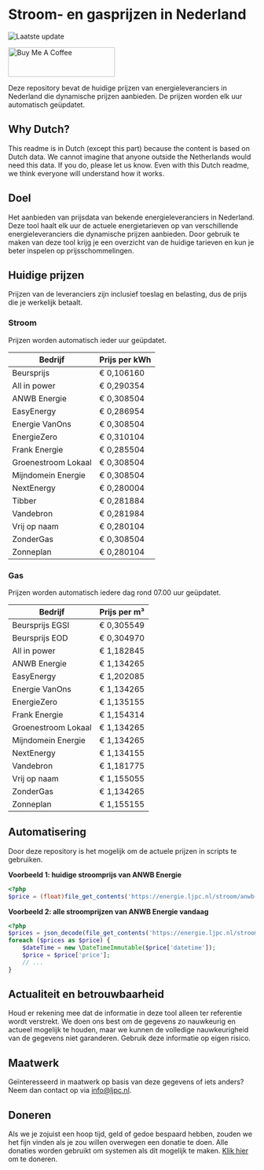 # Stroom- en gasprijzen in Nederland

![Laatste update](https://img.shields.io/badge/laatste%20update-2024--07--25%2006%3A00%20CET-brightgreen)

<a href="https://www.buymeacoffee.com/Lars-" target="_blank"><img src="https://cdn.buymeacoffee.com/buttons/v2/default-orange.png" alt="Buy Me A Coffee" height="60" style="height: 60px !important;width: 217px !important;" ></a>

Deze repository bevat de huidige prijzen van energieleveranciers in Nederland die dynamische prijzen aanbieden. De prijzen worden elk uur automatisch geüpdatet.

## Why Dutch?

This readme is in Dutch (except this part) because the content is based on Dutch data. We cannot imagine that anyone outside the Netherlands would need this data. If you do, please let us know. Even with this Dutch readme, we think
everyone will understand how it works.

## Doel

Het aanbieden van prijsdata van bekende energieleveranciers in Nederland. Deze tool haalt elk uur de actuele energietarieven op van verschillende energieleveranciers die dynamische prijzen aanbieden. Door gebruik te maken van deze tool
krijg je een overzicht van de huidige tarieven en kun je beter inspelen op prijsschommelingen.

## Huidige prijzen

Prijzen van de leveranciers zijn inclusief toeslag en belasting, dus de prijs die je werkelijk betaalt.

### Stroom

Prijzen worden automatisch ieder uur geüpdatet.

 Bedrijf | Prijs per kWh 
---------|---------------
Beursprijs | € 0,106160
All in power | € 0,290354
ANWB Energie | € 0,308504
EasyEnergy | € 0,286954
Energie VanOns | € 0,308504
EnergieZero | € 0,310104
Frank Energie | € 0,285504
Groenestroom Lokaal | € 0,308504
Mijndomein Energie | € 0,308504
NextEnergy | € 0,280004
Tibber | € 0,281884
Vandebron | € 0,281984
Vrij op naam | € 0,280104
ZonderGas | € 0,308504
Zonneplan | € 0,280104


### Gas

Prijzen worden automatisch iedere dag rond 07.00 uur geüpdatet.

 Bedrijf | Prijs per m³ 
---------|--------------
Beursprijs EGSI | € 0,305549
Beursprijs EOD | € 0,304970
All in power | € 1,182845
ANWB Energie | € 1,134265
EasyEnergy | € 1,202085
Energie VanOns | € 1,134265
EnergieZero | € 1,135155
Frank Energie | € 1,154314
Groenestroom Lokaal | € 1,134265
Mijndomein Energie | € 1,134265
NextEnergy | € 1,134155
Vandebron | € 1,181775
Vrij op naam | € 1,155055
ZonderGas | € 1,134265
Zonneplan | € 1,155155


## Automatisering

Door deze repository is het mogelijk om de actuele prijzen in scripts te gebruiken.

**Voorbeeld 1: huidige stroomprijs van ANWB Energie**

```php
<?php
$price = (float)file_get_contents('https://energie.ljpc.nl/stroom/anwb-energie-nu.txt');

```

**Voorbeeld 2: alle stroomprijzen van ANWB Energie vandaag**

```php
<?php
$prices = json_decode(file_get_contents('https://energie.ljpc.nl/stroom/all-in-power-vandaag.json'),true);
foreach ($prices as $price) {
    $dateTime = new \DateTimeImmutable($price['datetime']);
    $price = $price['price'];
    // ...
}
```

## Actualiteit en betrouwbaarheid

Houd er rekening mee dat de informatie in deze tool alleen ter referentie wordt verstrekt. We doen ons best om de gegevens zo nauwkeurig en actueel mogelijk te houden, maar we kunnen de volledige nauwkeurigheid van de gegevens niet
garanderen. Gebruik deze informatie op eigen risico.

## Maatwerk

Geïnteresseerd in maatwerk op basis van deze gegevens of iets anders? Neem dan contact op
via [info@ljpc.nl](mailto:info@ljpc.nl?subject=Energie%20prijzen).

## Doneren

Als we je zojuist een hoop tijd, geld of gedoe bespaard hebben, zouden we het fijn vinden als je zou willen overwegen een
donatie te doen. Alle donaties worden gebruikt om systemen als dit mogelijk te
maken. [Klik hier](https://www.buymeacoffee.com/Lars-) om te doneren.
